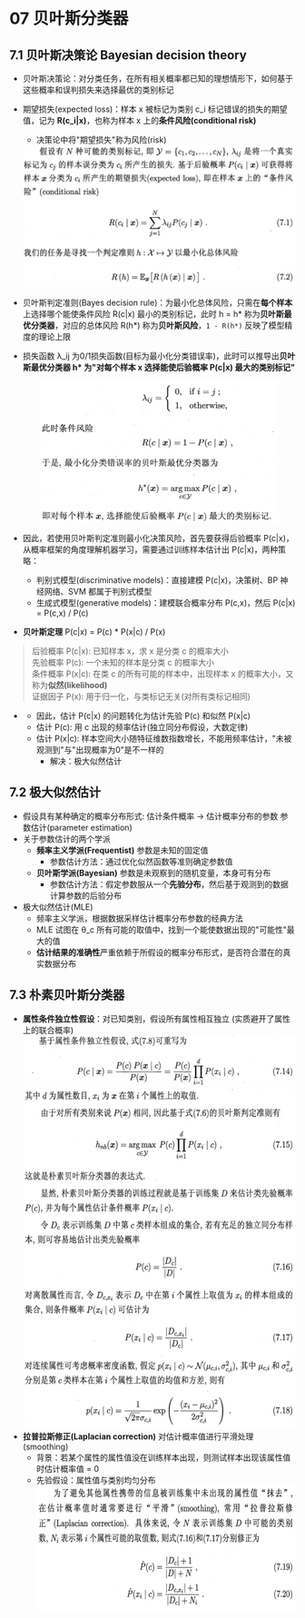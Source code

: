 # 07 贝叶斯分类器

## 7.1 贝叶斯决策论 Bayesian decision theory

- 贝叶斯决策论：对分类任务，在所有相关概率都已知的理想情形下，如何基于这些概率和误判损失来选择最优的类别标记
- 期望损失(expected loss)：样本 x 被标记为类别 c_i 标记错误的损失的期望值，记为 **R(c_i|x)**，也称为样本 x 上的**条件风险(conditional risk)**
    - 决策论中将"期望损失"称为风险(risk)
  <div align="center"><img src="./_images/7.1.0-1.png" height="250px" /></div>
- 贝叶斯判定准则(Bayes decision rule)：为最小化总体风险，只需在**每个样本**上选择哪个能使条件风险 R(c\|x) 最小的类别标记，此时 h = h\* 称为**贝叶斯最优分类器**，对应的总体风险 R(h\*) 称为**贝叶斯风险**，`1 - R(h*)` 反映了模型精度的理论上限
- 损失函数 λ_ij 为0/1损失函数(目标为最小化分类错误率)，此时可以推导出**贝叶斯最优分类器 h\* 为"对每个样本 x 选择能使后验概率 P(c\|x) 最大的类别标记"**
  <div align="center"><img src="./_images/7.1.0-2.png" height="250px" /></div>
- 因此，若使用贝叶斯判定准则最小化决策风险，首先要获得后验概率 P(c\|x)，从概率框架的角度理解机器学习，需要通过训练样本估计出 P(c\|x)，两种策略：
    - 判别式模型(discriminative models)：直接建模 P(c\|x)，决策树、BP 神经网络、SVM 都属于判别式模型
    - 生成式模型(generative models)：建模联合概率分布 P(c,x)，然后 P(c\|x) = P(c,x) / P(c)

- **贝叶斯定理** P(c\|x) = P(c) * P(x\|c) / P(x)
> 后验概率 P(c|x): 已知样本 x，求 x 是分类 c 的概率大小<br>
> 先验概率 P(c): 一个未知的样本是分类 c 的概率大小<br>
> 条件概率 P(x|c): 在类 c 的所有可能的样本中，出现样本 x 的概率大小，又称为**似然(likelihood)**<br>
> 证据因子 P(x): 用于归一化，与类标记无关(对所有类标记相同)<br>
-
    - 因此，估计 P(c\|x) 的问题转化为估计先验 P(c) 和似然 P(x\|c)
    - 估计 P(c): 用 c 出现的频率估计(独立同分布假设，大数定律)
    - 估计 P(x\|c): 样本空间大小随特征维数指数增长，不能用频率估计，"未被观测到"与"出现概率为0"是不一样的
        - 解决：极大似然估计

## 7.2 极大似然估计

- 假设具有某种确定的概率分布形式: 估计条件概率 \-> 估计概率分布的参数 参数估计(parameter estimation)
- 关于参数估计的两个学派
    - **频率主义学派(Frequentist)** 参数是未知的固定值
        - 参数估计方法：通过优化似然函数等准则确定参数值
    - **贝叶斯学派(Bayesian)** 参数是未观察到的随机变量，本身可有分布
        - 参数估计方法：假定参数服从一个**先验分布**，然后基于观测到的数据计算参数的后验分布
- 极大似然估计(MLE)
    - 频率主义学派，根据数据采样估计概率分布参数的经典方法
    - MLE 试图在 θ_c 所有可能的取值中，找到一个能使数据出现的"可能性"最大的值
    - **估计结果的准确性**严重依赖于所假设的概率分布形式，是否符合潜在的真实数据分布

## 7.3 朴素贝叶斯分类器

- **属性条件独立性假设**：对已知类别，假设所有属性相互独立 (实质避开了属性上的联合概率)
  <div align="center"><img src="./_images/7.3.0-1.png" height="90px" /></div>
  <div align="center"><img src="./_images/7.3.0-2.png" height="600px" /></div>
- **拉普拉斯修正(Laplacian correction)** 对估计概率值进行平滑处理(smoothing)
    - 背景：若某个属性的属性值没在训练样本出现，则测试样本出现该属性值时估计概率值 = 0
    - 先验假设：属性值与类别均匀分布
      <div align="center"><img src="./_images/7.3.0-3.png" height="220px" /></div>

